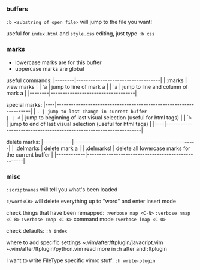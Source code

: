 ### buffers

`:b <substring of open file>` will jump to the file you want!

useful for `index.html` and `style.css` editing, just type `:b css`


### marks

+ lowercase marks are for this buffer
+ uppercase marks are global

useful commands:
|--------|-----------------------------------|
| :marks | view marks                        |
| 'a     | jump to line of mark a            |
| `a     | jump to line and column of mark a |
|--------|-----------------------------------|


special marks:
|----|-------------------------------------------------------------------|
| `. | jump to last change in current buffer                             |
| `< | jump to beginning of last visual selection (useful for html tags) |
| `> | jump to end       of last visual selection (useful for html tags) |
|----|-------------------------------------------------------------------|

delete marks:
|------------|---------------------------------------------------|
| :delmarks  | delete mark a                                     |
| :delmarks! | delete all lowercase marks for the current buffer |
|------------|---------------------------------------------------|

### misc
`:scriptnames` will tell you what's been loaded

`c/word<CR>` will delete everything up to "word" and enter insert mode

check things that have been remapped:
`:verbose map <C-N>`
`:verbose nmap <C-R>`
`:verbose cmap <C-K>` command mode
`:verbose imap <C-O>`

check defaults:
`:h index`

where to add specific settings
~.vim/after/ftplugin/javacript.vim
~.vim/after/ftplugin/python.vim
read more in :h after and :ftplugin

I want to write FileType specific vimrc stuff:
`:h write-plugin`
